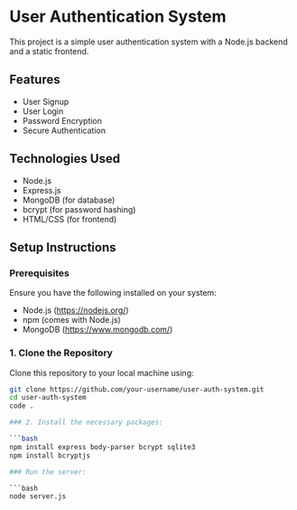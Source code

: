 # User Authentication System

This project is a simple user authentication system with a Node.js backend and a static frontend.

## Features

- User Signup
- User Login
- Password Encryption
- Secure Authentication

## Technologies Used

- Node.js
- Express.js
- MongoDB (for database)
- bcrypt (for password hashing)
- HTML/CSS (for frontend)

## Setup Instructions

### Prerequisites

Ensure you have the following installed on your system:

- Node.js (https://nodejs.org/)
- npm (comes with Node.js)
- MongoDB (https://www.mongodb.com/)


### 1. Clone the Repository

Clone this repository to your local machine using:

```bash
git clone https://github.com/your-username/user-auth-system.git
cd user-auth-system
code .

### 2. Install the necessary packages:

```bash
npm install express body-parser bcrypt sqlite3
npm install bcryptjs

### Run the server:

```bash
node server.js

